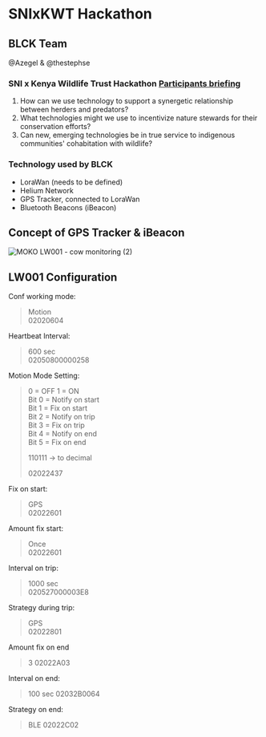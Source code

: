 # SNIxKWT Hackathon

## BLCK Team

@Azegel & @thestephse

### SNI x Kenya Wildlife Trust Hackathon [Participants briefing](https://docs.google.com/presentation/d/1VLqtiZAZAbd1shTh0gsjylLx4jwKxX6t3hGPZLfiCYE/edit#slide=id.gfc8cd0c195_0_129)

1. How can we use technology to support a synergetic relationship between herders and predators?
2. What technologies might we use to incentivize nature stewards for their conservation efforts?
3. Can new, emerging technologies be in true service to indigenous communities' cohabitation with wildlife?

### Technology used by BLCK

- LoraWan (needs to be defined)
- Helium Network
- GPS Tracker, connected to LoraWan
- Bluetooth Beacons (iBeacon)

## Concept of GPS Tracker & iBeacon

![MOKO LW001 - cow monitoring (2)](https://user-images.githubusercontent.com/42295932/200037171-02ec999c-e195-4639-ac03-208fa5ff527d.jpg)



## LW001 Configuration




Conf working mode:

> Motion  
> 02020604

Heartbeat Interval:
> 600 sec  
> 02050800000258

Motion Mode Setting:

> 0 = OFF 1 = ON  
> Bit 0 = Notify on start  
> Bit 1 = Fix on start  
> Bit 2 = Notify on trip  
> Bit 3 = Fix on trip  
> Bit 4 = Notify on end  
> Bit 5 = Fix on end  
>
> 110111 -> to decimal
>
> 02022437

Fix on start:

>GPS    
>02022601

Amount fix start:

>Once  
>02022601

Interval on trip:

>1000 sec  
>020527000003E8

Strategy during trip:
>GPS  
>02022801

Amount fix on end
>3 
>02022A03

Interval on end:

>100 sec 
>02032B0064

Strategy on end: 
>BLE 
>02022C02



